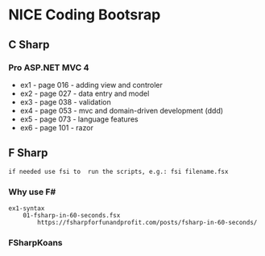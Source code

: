 # NICE Coding Bootsrap

## C Sharp 

### Pro ASP.NET MVC 4

- ex1 - page 016 - adding view and controler 
- ex2 - page 027 - data entry and model
- ex3 - page 038 - validation
- ex4 - page 053 - mvc and domain-driven development (ddd)
- ex5 - page 073 - language features
- ex6 - page 101 - razor

## F Sharp
    if needed use fsi to  run the scripts, e.g.: fsi filename.fsx


### Why use F#
    ex1-syntax
        01-fsharp-in-60-seconds.fsx
            https://fsharpforfunandprofit.com/posts/fsharp-in-60-seconds/

### FSharpKoans

    
